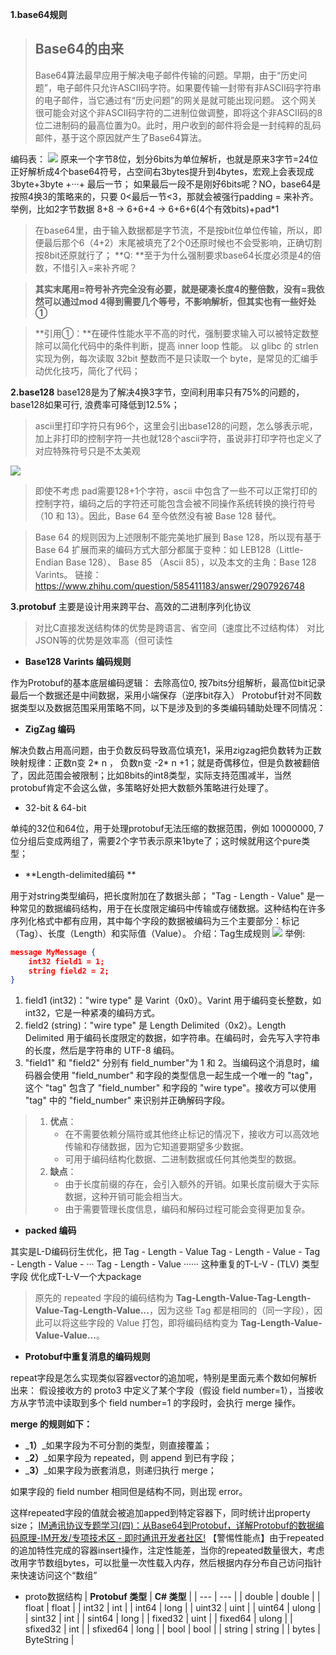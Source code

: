 **1.base64规则**
> ## **Base64的由来**
> Base64算法最早应用于解决电子邮件传输的问题。早期，由于“历史问题”，电子邮件只允许ASCII码字符。如果要传输一封带有非ASCII码字符串的电子邮件，当它通过有“历史问题”的网关是就可能出现问题。
> 这个网关很可能会对这个非ASCII码字符的二进制位做调整，即将这个非ASCII码的8位二进制码的最高位置为0。此时，用户收到的邮件将会是一封纯粹的乱码邮件，基于这个原因就产生了Base64算法。

编码表：
![](https://cdn.nlark.com/yuque/0/2023/webp/26575180/1693231365433-212eed4a-ea4e-46a5-b0bd-f2f313a3f482.webp#averageHue=%23f6f6f5&clientId=u45d9ec06-a1d1-4&from=paste&height=258&id=u98a7a820&originHeight=310&originWidth=515&originalType=url&ratio=2.4000000953674316&rotation=0&showTitle=false&status=done&style=none&taskId=u507e844f-0e23-42af-b843-e365be984b5&title=&width=429)
原来一个字节8位，划分6bits为单位解析，也就是原来3字节=24位正好解析成4个base64符号，占空间右3bytes提升到4bytes，宏观上会表现成3byte+3byte +···+ 最后一节；
如果最后一段不是刚好6bits呢？NO，base64是按照4换3的策略来的，只要 0<最后一节<3，那就会被强行padding = 来补齐。
举例，比如2字节数据 8+8 → 6+6+4 → 6+6+6(4个有效bits)+pad*1
> 在base64里，由于输入数据都是字节流，不是按bit位单位传输，所以，即便最后那个6（4+2）末尾被填充了2个0还原时候也不会受影响，正确切割按8bit还原就行了；
> **Q: **至于为什么强制要求base64长度必须是4的倍数，不惜引入=来补齐呢？

> **其实末尾用=符号补齐完全没有必要，就是硬凑长度4的整倍数，没有=我依然可以通过mod 4得到需要几个等号，不影响解析，但其实也有一些好处①**

> **引用①：**在硬件性能水平不高的时代，强制要求输入可以被特定数整除可以简化代码中的条件判断，提高 inner loop 性能。
> 以 glibc 的 strlen 实现为例，每次读取 32bit 整数而不是只读取一个 byte，是常见的汇编手动优化技巧，简化了代码；

**2.base128**
base128是为了解决4换3字节，空间利用率只有75%的问题的，base128如果可行, 浪费率可降低到12.5%；
> ascii里打印字符只有96个，这里会引出base128的问题，怎么够表示呢，加上非打印的控制字符一共也就128个ascii字符，虽说非打印字符也定义了对应特殊符号只是不太美观

![](https://cdn.nlark.com/yuque/0/2023/png/26575180/1693238666972-5b66d693-5259-4c9a-90a0-17f9ae7d1b74.png#averageHue=%23e2e4e2&clientId=u45d9ec06-a1d1-4&from=paste&height=335&id=u1a66e202&originHeight=633&originWidth=972&originalType=url&ratio=2.4000000953674316&rotation=0&showTitle=false&status=done&style=none&taskId=uc233ad14-04b1-43f5-86d8-c65ed0e738e&title=&width=513.9973754882812)
> 即使不考虑 pad需要128+1个字符，ascii 中包含了一些不可以正常打印的控制字符，编码之后的字符还可能包含会被不同操作系统转换的换行符号（10 和 13）。因此，Base 64 至今依然没有被 Base 128 替代。

> Base 64 的规则因为上述限制不能完美地扩展到 Base 128，所以现有基于 Base 64 扩展而来的编码方式大部分都属于变种：如 LEB128（Little-Endian Base 128）、 Base 85 （Ascii 85），以及本文的主角：Base 128 Varints。
链接：https://www.zhihu.com/question/585411183/answer/2907926748

**3.protobuf**
主要是设计用来跨平台、高效的二进制序列化协议
> 对比C直接发送结构体的优势是跨语言、省空间（速度比不过结构体）  对比JSON等的优势是效率高（但可读性

- **Base128 Varints 编码规则**

作为Protobuf的基本底层编码逻辑：
去除高位0, 按7bits分组解析，最高位bit记录最后一个数据还是中间数据，采用小端保存（逆序bit存入）
Protobuf针对不同数据类型以及数据范围采用策略不同，以下是涉及到的多类编码辅助处理不同情况：

- **ZigZag 编码**

解决负数占用高问题，由于负数反码导致高位填充1，采用zigzag把负数转为正数
映射规律：正数n变 2* n ， 负数n变 -2* n +1；就是奇偶移位，但是负数被翻倍了，因此范围会被限制；比如8bits的int8类型，实际支持范围减半，当然protobuf肯定不会这么做，多策略好处把大数额外策略进行处理了。

- 32-bit & 64-bit

单纯的32位和64位，用于处理protobuf无法压缩的数据范围，例如 10000000, 7位分组后变成两组了，需要2个字节表示原来1byte了；这时候就用这个pure类型；

- **Length-delimited编码 **

用于对string类型编码，把长度附加在了数据头部；
"Tag - Length - Value" 是一种常见的数据编码结构，用于在长度限定编码中传输或存储数据。这种结构在许多序列化格式中都有应用，其中每个字段的数据被编码为三个主要部分：标记（Tag）、长度（Length）和实际值（Value）。
介绍：Tag生成规则
![](https://cdn.nlark.com/yuque/0/2023/webp/26575180/1693248741208-222348eb-2fbe-45cf-ab71-1c3fbebf5bce.webp#averageHue=%23fcfbfb&clientId=u45d9ec06-a1d1-4&from=paste&height=323&id=u2fee5970&originHeight=562&originWidth=802&originalType=url&ratio=2.4000000953674316&rotation=0&showTitle=false&status=done&style=none&taskId=u94a8317e-999f-4056-8de0-a0343d0410c&title=&width=460.99737548828125)
举例:
```json
message MyMessage {
    int32 field1 = 1;
    string field2 = 2;
}
```

1. field1 (int32)："wire type" 是 Varint（0x0）。Varint 用于编码变长整数，如 int32，它是一种紧凑的编码方式。
2. field2 (string)："wire type" 是 Length Delimited（0x2）。Length Delimited 用于编码长度限定的数据，如字符串。在编码时，会先写入字符串的长度，然后是字符串的 UTF-8 编码。
3. "field1" 和 "field2" 分别有 field_number"为 1 和 2。当编码这个消息时，编码器会使用 "field_number" 和字段的类型信息一起生成一个唯一的 "tag"，这个 "tag" 包含了 "field_number" 和字段的 "wire type"。接收方可以使用 "tag" 中的 "field_number" 来识别并正确解码字段。
> 1. **优点**：
>    - 在不需要依赖分隔符或其他终止标记的情况下，接收方可以高效地传输和存储数据，因为它知道要期望多少数据。
>    - 可用于编码结构化数据、二进制数据或任何其他类型的数据。
> 2. **缺点**：
>    - 由于长度前缀的存在，会引入额外的开销。如果长度前缀大于实际数据，这种开销可能会相当大。
>    - 由于需要管理长度信息，编码和解码过程可能会变得更加复杂。

- **packed 编码**

其实是L-D编码衍生优化，把
Tag - Length - Value
Tag - Length - Value - 
Tag - Length - Value - ··· Tag - Length - Value ······
这种重复的T-L-V - (TLV) 类型字段 优化成T-L-V一个大package
> 原先的 repeated 字段的编码结构为 **Tag-Length-Value-Tag-Length-Value-Tag-Length-Value...**，因为这些 Tag 都是相同的（同一字段），因此可以将这些字段的 Value 打包，即将编码结构变为 **Tag-Length-Value-Value-Value...**。


- **Protobuf中重复消息的编码规则**

repeat字段是怎么实现类似容器vector的追加呢，特别是里面元素个数如何解析出来：
假设接收方的 proto3 中定义了某个字段（假设 field number=1），当接收方从字节流中读取到多个 field number=1 的字段时，会执行 merge 操作。

**merge 的规则如下：**

- _**1）**_如果字段为不可分割的类型，则直接覆盖；
- _**2）**_如果字段为 repeated，则 append 到已有字段；
- _**3）**_如果字段为嵌套消息，则递归执行 merge；

如果字段的 field number 相同但是结构不同，则出现 error。

这样repeated字段的值就会被追加apped到特定容器下，同时统计出property size；
[IM通讯协议专题学习(四)：从Base64到Protobuf，详解Protobuf的数据编码原理-IM开发/专项技术区 - 即时通讯开发者社区!](http://www.52im.net/thread-4093-1-1.html)
【警惕性能点】由于repeated的追加特性完成的容器insert操作，注定性能差，当你的repeated数量很大，考虑改用字节数组bytes，可以批量一次性载入内存，然后根据内存分布自己访问指针来快速访问这个“数组”

- proto数据结构
| **Protobuf 类型** | **C# 类型** |
| --- | --- |
| double | double |
| float | float |
| int32 | int |
| int64 | long |
| uint32 | uint |
| uint64 | ulong |
| sint32 | int |
| sint64 | long |
| fixed32 | uint |
| fixed64 | ulong |
| sfixed32 | int |
| sfixed64 | long |
| bool | bool |
| string | string |
| bytes | ByteString |

